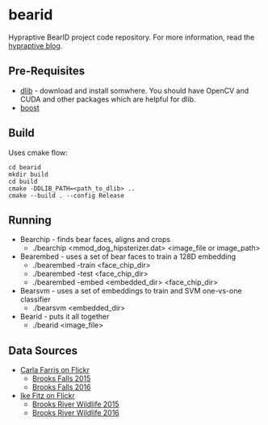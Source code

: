 # bearid
Hypraptive BearID project code repository. For more information, read the [hypraptive blog](https://hypraptive.github.io/).

## Pre-Requisites
* [dlib](http://dlib.net/) - download and install somwhere. You should have OpenCV and CUDA and other packages which are helpful for dlib.
* [boost](http://www.boost.org/)

## Build
Uses cmake flow:

```
cd bearid
mkdir build
cd build
cmake -DDLIB_PATH=<path_to_dlib> ..
cmake --build . --config Release
```

## Running
* Bearchip - finds bear faces, aligns and crops
  * ./bearchip <mmod_dog_hipsterizer.dat> <image_file or image_path>
* Bearembed - uses a set of bear faces to train a 128D embedding
  * ./bearembed -train <face_chip_dir>
  * ./bearembed -test <face_chip_dir>
  * ./bearembed -embed <embedded_dir> <face_chip_dir>
* Bearsvm - uses a set of embeddings to train and SVM one-vs-one classifier
  * ./bearsvm <embedded_dir>
* Bearid - puts it all together
  * ./bearid <image_file>

## Data Sources
* [Carla Farris on Flickr](https://www.flickr.com/photos/129908461@N03/albums/with/72157672138992512)
  * [Brooks Falls 2015](https://www.flickr.com/photos/129908461@N03/albums/72157657150224152)
  * [Brooks Falls 2016](https://www.flickr.com/photos/129908461@N03/albums/72157672138992512)
* [Ike Fitz on Flickr](https://www.flickr.com/photos/ikefitz/albums)
  * [Brooks River Wildlife 2015](https://www.flickr.com/photos/ikefitz/albums/72157666514167600)
  * [Brooks River Wildlife 2016](https://www.flickr.com/photos/ikefitz/albums/72157665026099739)
